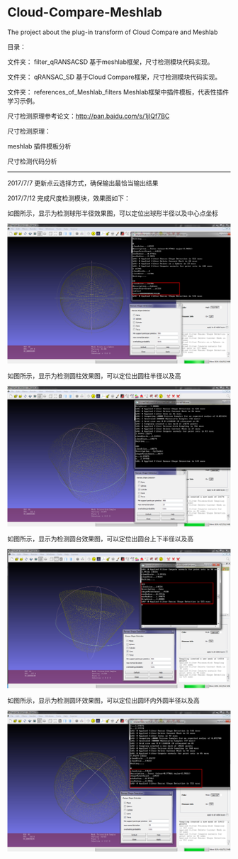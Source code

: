 # Cloud-Compare-Meshlab
The project about the plug-in transform of Cloud Compare and Meshlab 

目录：

文件夹： filter_qRANSACSD
        基于meshlab框架，尺寸检测模块代码实现。
        
文件夹： qRANSAC_SD
        基于Cloud Compare框架，尺寸检测模块代码实现。
        
文件夹： references_of_Meshlab_filters
        Meshlab框架中插件模板，代表性插件学习示例。
        
 尺寸检测原理参考论文：http://pan.baidu.com/s/1jIQf7BC
 
 尺寸检测原理：
 
 meshlab 插件模板分析
 
 尺寸检测代码分析

-----------------------------------------------------------------------------------------
2017/7/7
更新点云选择方式，确保输出最恰当输出结果

2017/7/12
完成尺度检测模块，效果图如下：<br>

如图所示，显示为检测球形半径效果图，可以定位出球形半径以及中心点坐标

 ![Sphere](https://github.com/JimmyJUNUCAS/Cloud-Compare-Meshlab/blob/master/pic/Sphere.png)
 
如图所示，显示为检测圆柱效果图，可以定位出圆柱半径以及高
 
 ![Cylinder](https://github.com/JimmyJUNUCAS/Cloud-Compare-Meshlab/blob/master/pic/Cylinder.png)

如图所示，显示为检测圆台效果图，可以定位出圆台上下半径以及高 
 
 ![Cone](https://github.com/JimmyJUNUCAS/Cloud-Compare-Meshlab/blob/master/pic/Cone.png)
 
如图所示，显示为检测圆环效果图，可以定位出圆环内外圆半径以及高 
 
 ![Torus](https://github.com/JimmyJUNUCAS/Cloud-Compare-Meshlab/blob/master/pic/Torus.png)
